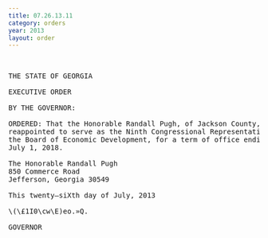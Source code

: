 ```yaml
---
title: 07.26.13.11
category: orders
year: 2013
layout: order
---
```


<pre> 

THE STATE OF GEORGIA

EXECUTIVE ORDER

BY THE GOVERNOR:

ORDERED: That the Honorable Randall Pugh, of Jackson County, Georgia, is
reappointed to serve as the Ninth Congressional Representative to
the Board of Economic Development, for a term of office ending
July 1, 2018.

The Honorable Randall Pugh
850 Commerce Road
Jefferson, Georgia 30549

This twenty—siXth day of July, 2013

\(\£1I0\cw\E)eo.»Q.

GOVERNOR

</pre>
